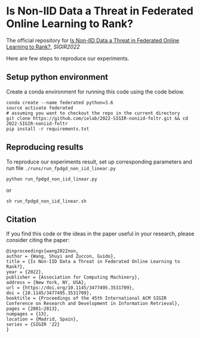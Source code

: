 # Is Non-IID Data a Threat in Federated Online Learning to Rank?
The official repository for [Is Non-IID Data a Threat in Federated Online Learning to Rank?](https://arxiv.org/pdf/2204.09272.pdf), *SIGIR2022*

Here are few steps to reproduce our experiments.

## Setup python environment
Create a conda environment for running this code using the code below.

````
conda create --name federated python=3.6
source activate federated
# assuming you want to checkout the repo in the current directory
git clone https://github.com/ielab/2022-SIGIR-noniid-foltr.git && cd 2022-SIGIR-noniid-foltr
pip install -r requirements.txt 
````

## Reproducing results
To reproduce our experiments result, set up corresponding parameters and run file `./runs/run_fpdgd_non_iid_linear.py`
```
python run_fpdgd_non_iid_linear.py
```
or
```
sh run_fpdgd_non_iid_linear.sh
```


## Citation
If you find this code or the ideas in the paper useful in your research, please consider citing the paper:
```
@inproceedings{wang2022non,
author = {Wang, Shuyi and Zuccon, Guido},
title = {Is Non-IID Data a Threat in Federated Online Learning to Rank?},
year = {2022},
publisher = {Association for Computing Machinery},
address = {New York, NY, USA},
url = {https://doi.org/10.1145/3477495.3531709},
doi = {10.1145/3477495.3531709},
booktitle = {Proceedings of the 45th International ACM SIGIR Conference on Research and Development in Information Retrieval},
pages = {2801–2813},
numpages = {13},
location = {Madrid, Spain},
series = {SIGIR '22}
}
```
